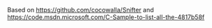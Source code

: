 Based on https://github.com/cocowalla/Snifter and https://code.msdn.microsoft.com/C-Sample-to-list-all-the-4817b58f